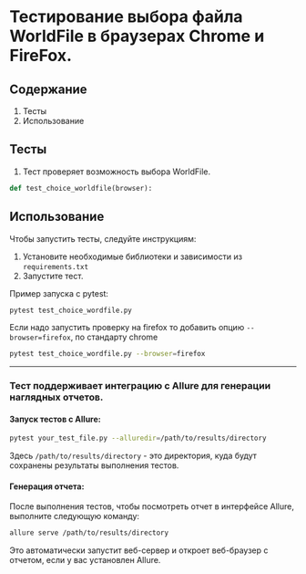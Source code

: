 # Тестирование выбора файла WorldFile в браузерах Chrome и FireFox.

## Содержание

1. Тесты
2. Использование

## Тесты

1. Тест проверяет возможность выбора WorldFile.

```python
def test_choice_worldfile(browser):
```

## Использование

Чтобы запустить тесты, следуйте инструкциям:

1. Установите необходимые библиотеки и зависимости из `requirements.txt`
2. Запустите тест.

Пример запуска с pytest:

```bash
pytest test_choice_wordfile.py 
```

Если надо запустить проверку на firefox то добавить опцию `--browser=firefox`,
по стандарту chrome

```bash
pytest test_choice_wordfile.py --browser=firefox
```

---

### Тест поддерживает интеграцию с Allure для генерации наглядных отчетов.

#### Запуск тестов с Allure:

```bash
pytest your_test_file.py --alluredir=/path/to/results/directory
```

Здесь `/path/to/results/directory` - это директория, куда будут сохранены результаты
выполнения тестов.

#### Генерация отчета:

После выполнения тестов, чтобы посмотреть отчет в интерфейсе Allure,
выполните следующую команду:

```bash
allure serve /path/to/results/directory
```

Это автоматически запустит веб-сервер и откроет веб-браузер с отчетом,
если у вас установлен Allure.
